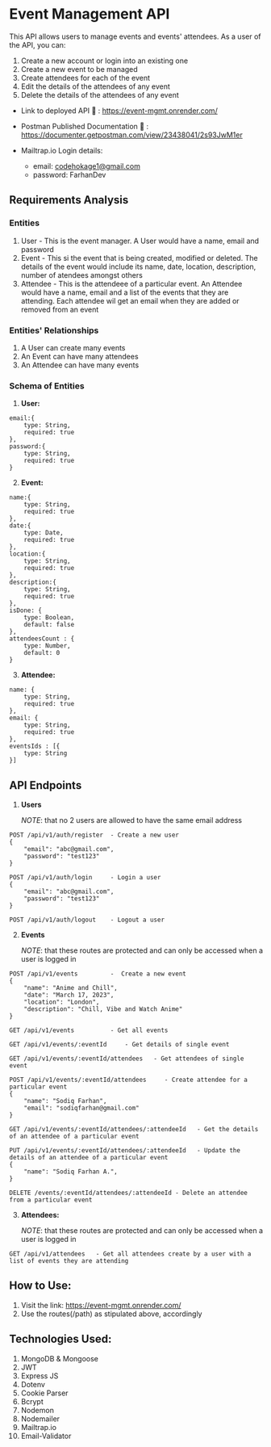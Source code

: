 # Event Management API
This API allows users to manage events and events' attendees. As a user of the API, you can:
1. Create a new account or login into an existing one
2. Create a new event to be managed
3. Create attendees for each of the event
4. Edit the details of the attendees of any event
5. Delete the details of the attendees of any event

- Link to deployed API :link: : https://event-mgmt.onrender.com/
- Postman Published Documentation :link: : https://documenter.getpostman.com/view/23438041/2s93JwM1er
  
- Mailtrap.io Login details:
  - email: codehokage1@gmail.com
  - password: FarhanDev

## Requirements Analysis
### Entities
1. User - This is the event manager. A User would have a name, email and password
2. Event - This si the event that is being created, modified or deleted. The details of the event would include its name, date, location, description, number of atendees amongst others
3. Attendee - This is the attendeee of a particular event. An Attendee would have a name, email and a list of the events that they are attending. Each attendee wil get an email when they are added or removed from an event

### Entities' Relationships
1. A User can create many events
2. An Event can have many attendees
3. An Attendee can have many events

### Schema of Entities
1. **User:**
```
email:{
    type: String,
    required: true
}, 
password:{
    type: String,
    required: true
}
```
2. **Event:**
```
name:{
    type: String,
    required: true
}, 
date:{
    type: Date,
    required: true
},
location:{
    type: String,
    required: true
},
description:{
    type: String,
    required: true
},
isDone: {
    type: Boolean,
    default: false
},
attendeesCount : {
    type: Number,
    default: 0
}
```
3. **Attendee:**
```
name: {
    type: String,
    required: true
},
email: {
    type: String,
    required: true
},
eventsIds : [{
    type: String
}]
```


## API Endpoints
1. **Users**

    *NOTE*: that no 2 users are allowed to have the same email address
```
POST /api/v1/auth/register  - Create a new user
{
    "email": "abc@gmail.com",
    "password": "test123"
}

POST /api/v1/auth/login     - Login a user
{
    "email": "abc@gmail.com",
    "password": "test123"
}

POST /api/v1/auth/logout    - Logout a user
```

2. **Events**

    *NOTE*: that these routes are protected and can only be accessed when a user is logged in
```
POST /api/v1/events         -  Create a new event
{
    "name": "Anime and Chill", 
    "date": "March 17, 2023",
    "location": "London",
    "description": "Chill, Vibe and Watch Anime"
}

GET /api/v1/events          - Get all events

GET /api/v1/events/:eventId     - Get details of single event

GET /api/v1/events/:eventId/attendees   - Get attendees of single event

POST /api/v1/events/:eventId/attendees     - Create attendee for a particular event
{
    "name": "Sodiq Farhan",
    "email": "sodiqfarhan@gmail.com"
}

GET /api/v1/events/:eventId/attendees/:attendeeId   - Get the details of an attendee of a particular event

PUT /api/v1/events/:eventId/attendees/:attendeeId   - Update the details of an attendee of a particular event
{
    "name": "Sodiq Farhan A.",
}

DELETE /events/:eventId/attendees/:attendeeId - Delete an attendee from a particular event
```

3. **Attendees:**

    *NOTE*: that these routes are protected and can only be accessed when a user is logged in
```
GET /api/v1/attendees   - Get all attendees create by a user with a list of events they are attending
```

## How to Use:
1. Visit the link: https://event-mgmt.onrender.com/
2. Use the routes(/path) as stipulated above, accordingly

## Technologies Used:
1. MongoDB & Mongoose
2. JWT
3. Express JS
4. Dotenv
5. Cookie Parser
6. Bcrypt
7. Nodemon
8. Nodemailer
9. Mailtrap.io
10. Email-Validator